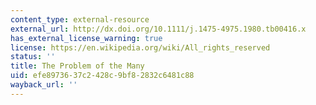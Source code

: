 ```yaml
---
content_type: external-resource
external_url: http://dx.doi.org/10.1111/j.1475-4975.1980.tb00416.x
has_external_license_warning: true
license: https://en.wikipedia.org/wiki/All_rights_reserved
status: ''
title: The Problem of the Many
uid: efe89736-37c2-428c-9bf8-2832c6481c88
wayback_url: ''
---
```

